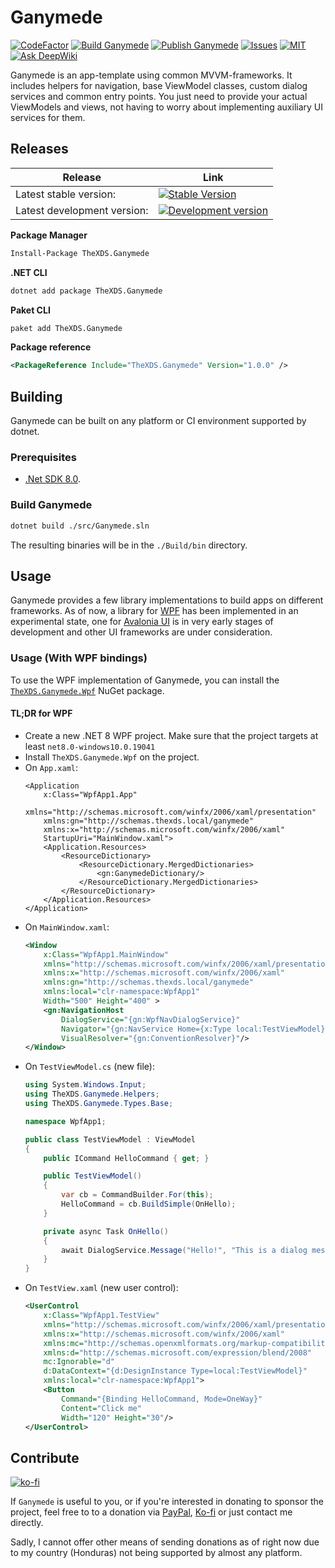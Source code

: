 # Ganymede

[![CodeFactor](https://www.codefactor.io/repository/github/thexds/ganymede/badge)](https://www.codefactor.io/repository/github/thexds/ganymede)
[![Build Ganymede](https://github.com/TheXDS/Ganymede/actions/workflows/build.yml/badge.svg)](https://github.com/TheXDS/Ganymede/actions/workflows/build.yml)
[![Publish Ganymede](https://github.com/TheXDS/Ganymede/actions/workflows/publish.yml/badge.svg)](https://github.com/TheXDS/Ganymede/actions/workflows/publish.yml)
[![Issues](https://img.shields.io/github/issues/TheXDS/Ganymede)](https://github.com/TheXDS/Ganymede/issues)
[![MIT](https://img.shields.io/github/license/TheXDS/Ganymede)](https://mit-license.org/)
[![Ask DeepWiki](https://deepwiki.com/badge.svg)](https://deepwiki.com/TheXDS/Ganymede)

Ganymede is an app-template using common MVVM-frameworks. It includes helpers for navigation, base ViewModel classes, custom dialog services and common entry points. You just need to provide your actual ViewModels and views, not having to worry about implementing auxiliary UI services for them.

## Releases
Release | Link
--- | ---
Latest stable version: | [![Stable Version](https://img.shields.io/nuget/v/TheXDS.Ganymede)](https://www.nuget.org/packages/TheXDS.Ganymede/)
Latest development version: | [![Development version](https://img.shields.io/nuget/vpre/TheXDS.Ganymede)](https://www.nuget.org/stats/packages/TheXDS.Ganymede?groupby=Version)

**Package Manager**  
```sh
Install-Package TheXDS.Ganymede
```

**.NET CLI**  
```sh
dotnet add package TheXDS.Ganymede
```

**Paket CLI**  
```sh
paket add TheXDS.Ganymede
```

**Package reference**  
```xml
<PackageReference Include="TheXDS.Ganymede" Version="1.0.0" />
```

## Building
Ganymede can be built on any platform or CI environment supported by dotnet.

### Prerequisites
- [.Net SDK 8.0](https://dotnet.microsoft.com/).

### Build Ganymede
```sh
dotnet build ./src/Ganymede.sln
```
The resulting binaries will be in the `./Build/bin` directory.

## Usage
Ganymede provides a few library implementations to build apps on different frameworks. As of now, a library for [WPF](https://github.com/dotnet/wpf) has been implemented in an experimental state, one for [Avalonia UI](https://www.avaloniaui.net/) is in very early stages of development and other UI frameworks are under consideration.

### Usage (With WPF bindings)
To use the WPF implementation of Ganymede, you can install the [`TheXDS.Ganymede.Wpf`](https://www.nuget.org/packages/TheXDS.Ganymede.Wpf/) NuGet package.

#### TL;DR for WPF

- Create a new .NET 8 WPF project. Make sure that the project targets at least `net8.0-windows10.0.19041`
- Install `TheXDS.Ganymede.Wpf` on the project.
- On `App.xaml`:
    ``` xaml
    <Application
        x:Class="WpfApp1.App"
        xmlns="http://schemas.microsoft.com/winfx/2006/xaml/presentation"
        xmlns:gn="http://schemas.thexds.local/ganymede"
        xmlns:x="http://schemas.microsoft.com/winfx/2006/xaml"
        StartupUri="MainWindow.xaml">
        <Application.Resources>
            <ResourceDictionary>
                <ResourceDictionary.MergedDictionaries>
                    <gn:GanymedeDictionary/>
                </ResourceDictionary.MergedDictionaries>
            </ResourceDictionary>
        </Application.Resources>
    </Application>
    ```
- On `MainWindow.xaml`:  
    ```xml
    <Window
        x:Class="WpfApp1.MainWindow"
        xmlns="http://schemas.microsoft.com/winfx/2006/xaml/presentation"
        xmlns:x="http://schemas.microsoft.com/winfx/2006/xaml"
        xmlns:gn="http://schemas.thexds.local/ganymede"
        xmlns:local="clr-namespace:WpfApp1"
        Width="500" Height="400" >
        <gn:NavigationHost
            DialogService="{gn:WpfNavDialogService}"
            Navigator="{gn:NavService Home={x:Type local:TestViewModel}}"
            VisualResolver="{gn:ConventionResolver}"/>
    </Window>
    ```
- On `TestViewModel.cs` (new file):  
    ```csharp
    using System.Windows.Input;
    using TheXDS.Ganymede.Helpers;
    using TheXDS.Ganymede.Types.Base;
    
    namespace WpfApp1;
    
    public class TestViewModel : ViewModel
    {
        public ICommand HelloCommand { get; }

        public TestViewModel()
        {
            var cb = CommandBuilder.For(this);
            HelloCommand = cb.BuildSimple(OnHello);
        }

        private async Task OnHello()
        {
            await DialogService.Message("Hello!", "This is a dialog message");
        }
    }
    ```
- On `TestView.xaml` (new user control):  
    ```xml
    <UserControl
        x:Class="WpfApp1.TestView"
        xmlns="http://schemas.microsoft.com/winfx/2006/xaml/presentation"
        xmlns:x="http://schemas.microsoft.com/winfx/2006/xaml"
        xmlns:mc="http://schemas.openxmlformats.org/markup-compatibility/2006" 
        xmlns:d="http://schemas.microsoft.com/expression/blend/2008" 
        mc:Ignorable="d"
        d:DataContext="{d:DesignInstance Type=local:TestViewModel}"
        xmlns:local="clr-namespace:WpfApp1">
        <Button
            Command="{Binding HelloCommand, Mode=OneWay}"
            Content="Click me"
            Width="120" Height="30"/>
    </UserControl>
    ```
## Contribute
[![ko-fi](https://ko-fi.com/img/githubbutton_sm.svg)](https://ko-fi.com/W7W415UCHY)

If `Ganymede` is useful to you, or if you're interested in donating to sponsor the project, feel free to to a donation via [PayPal](https://paypal.me/thexds), [Ko-fi](https://ko-fi.com/W7W415UCHY) or just contact me directly.

Sadly, I cannot offer other means of sending donations as of right now due to my country (Honduras) not being supported by almost any platform.
